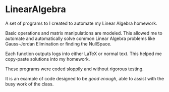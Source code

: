 # LinearAlgebra
A set of programs to I created to automate my Linear Algebra homework.

Basic operations and matrix manipulations are modeled.
This allowed me to automate and automatically solve common Linear Algebra problems like Gauss-Jordan Elimination or finding the NullSpace.

Each function outputs logs into either LaTeX or normal text. This helped me copy-paste solutions into my homework.

These programs were coded sloppily and without rigorous testing.

It is an example of code designed to be _good enough_, able to assist with the busy work of the class.
